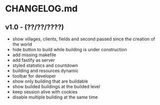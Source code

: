 # CHANGELOG.md

## v1.0 - (??/??/????)

 - show villages, clients, fields and second passed since the creation of the world
 - hide button to build while building is under construction
 - add missing makefile
 - add fastify as server
 - styled statistics and countdown
 - building and resources dynamic
 - toolbar for developer
 - show only building that are buildable
 - show builded buildings at the builded level
 - keep session alive with cookies
 - disable multiple building at the same time
